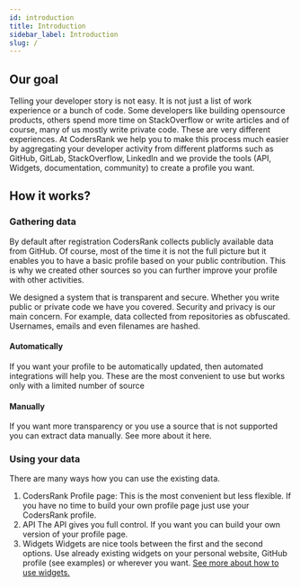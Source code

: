 ```yaml
---
id: introduction
title: Introduction
sidebar_label: Introduction
slug: /
---
```


## Our goal
Telling your developer story is not easy. It is not just a list of work experience or a bunch of code. Some developers like building opensource products, others spend more time on StackOverflow or write articles and of course, many of us mostly write private code. These are very different experiences.
At CodersRank we help you to make this process much easier by aggregating your developer activity from different platforms such as GitHub, GitLab, StackOverflow, LinkedIn and we provide the tools (API, Widgets, documentation, community) to create a profile you want.

## How it works?
### Gathering data
By default after registration CodersRank collects publicly available data from GitHub. Of course, most of the time it is not the full picture but it enables you to have a basic profile based on your public contribution. This is why we created other sources so you can further improve your profile with other activities.

We designed a system that is transparent and secure. Whether you write public or private code we have you covered. Security and privacy is our main concern. For example, data collected from repositories as obfuscated. Usernames, emails and even filenames are hashed. 
#### Automatically
If you want your profile to be automatically updated, then automated integrations will help you. These are the most convenient to use but works only with a limited number of source
#### Manually
If you want more transparency or you use a source that is not supported you can extract data manually. See more about it here.
### Using your data
There are many ways how you can use the existing data. 
1. CodersRank Profile page:
This is the most convenient but less flexible. If you have no time to build your own profile page just use your CodersRank profile.
2. API
The API gives you full control. If you want you can build your own version of your profile page.
3. Widgets
Widgets are nice tools between the first and the second options. Use already existing widgets on your personal website, GitHub profile (see examples) or wherever you want.
[See more about how to use widgets.](https://docs.codersrank.io/widgets/)

